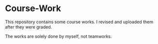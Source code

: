 # Course-Work

This repository contains some course works. I revised and uploaded them after they were graded.

The works are solely done by myself, not teamworks.
